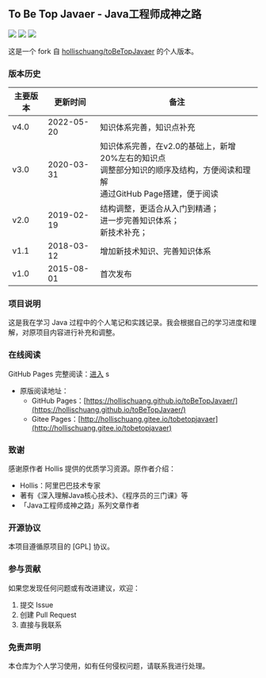 ## To Be Top Javaer - Java工程师成神之路

![](https://img.shields.io/badge/version-v2.0.0-green.svg) ![](https://img.shields.io/badge/author-Hollis-yellow.svg) ![](https://img.shields.io/badge/license-GPL-blue.svg)

这是一个 fork 自 [hollischuang/toBeTopJavaer](https://github.com/hollischuang/toBeTopJavaer) 的个人版本。

### 版本历史

| 主要版本 | 更新时间       | 备注             |
| ---- | ---------- | -------------- |
| v4.0 | 2022-05-20 | 知识体系完善，知识点补充|
| v3.0 | 2020-03-31 | 知识体系完善，在v2.0的基础上，新增20%左右的知识点<br>调整部分知识的顺序及结构，方便阅读和理解<br>通过GitHub Page搭建，便于阅读|
| v2.0 | 2019-02-19 | 结构调整，更适合从入门到精通；<br>进一步完善知识体系； <br>新技术补充；|
| v1.1 | 2018-03-12 | 增加新技术知识、完善知识体系 |
| v1.0 | 2015-08-01 | 首次发布           |

### 项目说明

这是我在学习 Java 过程中的个人笔记和实践记录。我会根据自己的学习进度和理解，对原项目内容进行补充和调整。

### 在线阅读

GitHub Pages 完整阅读：[进入](https://your-username.github.io/java-learning-path/)
s

- 原版阅读地址：
  - GitHub Pages：[https://hollischuang.github.io/toBeTopJavaer/](https://hollischuang.github.io/toBeTopJavaer/)
  - Gitee Pages：[http://hollischuang.gitee.io/tobetopjavaer](http://hollischuang.gitee.io/tobetopjavaer)

### 致谢

感谢原作者 Hollis 提供的优质学习资源。原作者介绍：
- Hollis：阿里巴巴技术专家
- 著有《深入理解Java核心技术》、《程序员的三门课》等
- 「Java工程师成神之路」系列文章作者

### 开源协议

本项目遵循原项目的 [GPL] 协议。

### 参与贡献

如果您发现任何问题或有改进建议，欢迎：
1. 提交 Issue
2. 创建 Pull Request
3. 直接与我联系

### 免责声明

本仓库为个人学习使用，如有任何侵权问题，请联系我进行处理。
